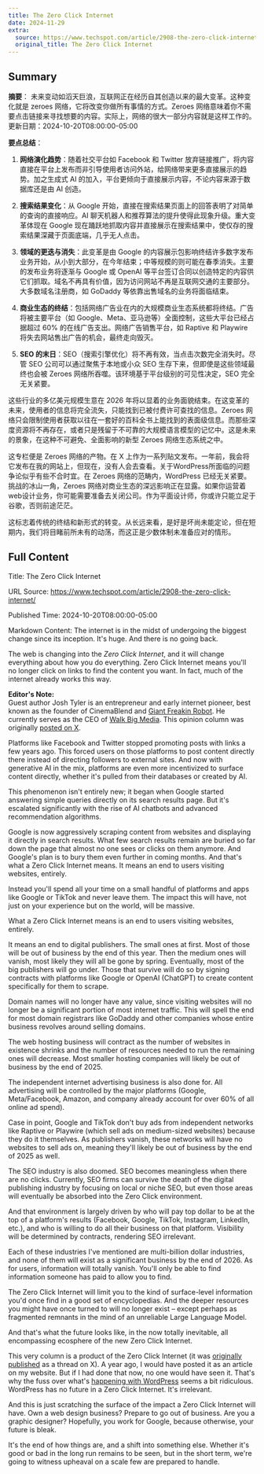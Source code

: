 ```yaml
---
title: The Zero Click Internet
date: 2024-11-29
extra:
  source: https://www.techspot.com/article/2908-the-zero-click-internet/
  original_title: The Zero Click Internet
---
```

## Summary
**摘要**：
未来变动如滔天巨浪，互联网正在经历自其创造以来的最大变革。这种变化就是 zeroes 网络，它将改变你做所有事情的方式。Zeroes 网络意味着你不需要点击链接来寻找想要的内容。实际上，网络的很大一部分内容就是这样工作的。
更新日期：2024-10-20T08:00:00-05:00

**要点总结**：

1. **网络演化趋势**：随着社交平台如 Facebook 和 Twitter 放弃链接推广，将内容直接在平台上发布而非引导使用者访问外站，给网络带来更多直接展示的趋势。加之生成式 AI 的加入，平台更倾向于直接展示内容，不论内容来源于数据库还是由 AI 创造。

2. **搜索结果变化**：从 Google 开始，直接在搜索结果页面上的回答表明了对简单的查询的直接响应。AI 聊天机器人和推荐算法的提升使得此现象升级。重大变革体现在 Google 现在踊跃地抓取内容并直接展示在搜索结果中，使仅存的搜索结果深藏于页面底端，几乎无人点击。

3. **领域的更迭与消失**：此变革是由 Google 的内容展示包影响终结许多数字发布业务开始，从小到大部分，在今年结束；中等规模的则可能在春季消失。主要的发布业务将逐渐与 Google 或 OpenAI 等平台签订合同以创造特定的内容供它们抓取。域名不再具有价值，因为访问网站不再是互联网交通的主要部分。大多数域名注册商，如 GoDaddy 等依靠出售域名的业务将面临结束。

4. **商业生态的终结**：包括网络广告业在内的大规模商业生态系统都将终结。广告将被主要平台（如 Google、Meta、亚马逊等）全面控制，这些大平台已经占据超过 60% 的在线广告支出。网络广告销售平台，如 Raptive 和 Playwire 将失去网站售出广告的机会，最终走向毁灭。

5. **SEO 的末日**：SEO（搜索引擎优化）将不再有效，当点击次数完全消失时。尽管 SEO 公司可以通过聚焦于本地或小众 SEO 生存下来，但即使是这些领域最终也会被 Zeroes 网络所吞噬。该环境基于平台级别的可见性决定，SEO 完全无关紧要。

这些行业的多亿美元规模生意在 2026 年将以显着的业务面貌结束。在这变革的未来，使用者的信息将完全流失，只能找到已被付费许可查找的信息。Zeroes 网络只会限制使用者获取以往在一套好的百科全书上能找到的表面级信息。而那些深度资源将不再存在，或者只是残留于不可靠的大规模语言模型的记忆中。这是未来的景象，在这种不可避免、全面影响的新型 Zeroes 网络生态系统之中。

这专栏便是 Zeroes 网络的产物。在 X 上作为一系列贴文发布。一年前，我会将它发布在我的网站上，但现在，没有人会去查看。关于WordPress所面临的问题争论似乎有些不合时宜。在 Zeroes 网络的范畴内，WordPress 已经无关紧要。挑战的冰山一角，Zeroes 网络对商业生态的深远影响正在显露。如果你运营着web设计业务，你可能需要准备去关闭公司。作为平面设计师，你或许只能立足于谷歌，否则前途茫茫。

这标志着传统的终结和新形式的转变。从长远来看，是好是坏尚未能定论，但在短期内，我们将目睹前所未有的动荡，而这正是少数体制未准备应对的情形。
## Full Content
Title: The Zero Click Internet

URL Source: https://www.techspot.com/article/2908-the-zero-click-internet/

Published Time: 2024-10-20T08:00:00-05:00

Markdown Content:
The internet is in the midst of undergoing the biggest change since its inception. It's huge. And there is no going back.

The web is changing into the _Zero Click Internet_, and it will change everything about how you do everything. Zero Click Internet means you'll no longer click on links to find the content you want. In fact, much of the internet already works this way.

**Editor's Note:**  
Guest author Josh Tyler is an entrepreneur and early internet pioneer, best known as the founder of CinemaBlend and [Giant Freakin Robot](https://www.giantfreakinrobot.com/). He currently serves as the CEO of [Walk Big Media](https://walkbig.com/). This opinion column was originally [posted on X](https://x.com/joshtyler/status/1845715487126405414).

Platforms like Facebook and Twitter stopped promoting posts with links a few years ago. This forced users on those platforms to post content directly there instead of directing followers to external sites. And now with generative AI in the mix, platforms are even more incentivized to surface content directly, whether it's pulled from their databases or created by AI.

This phenomenon isn't entirely new; it began when Google started answering simple queries directly on its search results page. But it's escalated significantly with the rise of AI chatbots and advanced recommendation algorithms.

Google is now aggressively scraping content from websites and displaying it directly in search results. What few search results remain are buried so far down the page that almost no one sees or clicks on them anymore. And Google's plan is to bury them even further in coming months. And that's what a Zero Click Internet means. It means an end to users visiting websites, entirely.

Instead you'll spend all your time on a small handful of platforms and apps like Google or TikTok and never leave them. The impact this will have, not just on your experience but on the world, will be massive.

What a Zero Click Internet means is an end to users visiting websites, entirely.

It means an end to digital publishers. The small ones at first. Most of those will be out of business by the end of this year. Then the medium ones will vanish, most likely they will all be gone by spring. Eventually, most of the big publishers will go under. Those that survive will do so by signing contracts with platforms like Google or OpenAI (ChatGPT) to create content specifically for them to scrape.

Domain names will no longer have any value, since visiting websites will no longer be a significant portion of most internet traffic. This will spell the end for most domain registrars like GoDaddy and other companies whose entire business revolves around selling domains.

The web hosting business will contract as the number of websites in existence shrinks and the number of resources needed to run the remaining ones will decrease. Most smaller hosting companies will likely be out of business by the end of 2025.

The independent internet advertising business is also done for. All advertising will be controlled by the major platforms (Google, Meta/Facebook, Amazon, and company already account for over 60% of all online ad spend).

Case in point, Google and TikTok don't buy ads from independent networks like Raptive or Playwire (which sell ads on medium-sized websites) because they do it themselves. As publishers vanish, these networks will have no websites to sell ads on, meaning they'll likely be out of business by the end of 2025 as well.

The SEO industry is also doomed. SEO becomes meaningless when there are no clicks. Currently, SEO firms can survive the death of the digital publishing industry by focusing on local or niche SEO, but even those areas will eventually be absorbed into the Zero Click environment.

And that environment is largely driven by who will pay top dollar to be at the top of a platform's results (Facebook, Google, TikTok, Instagram, LinkedIn, etc.), and who is willing to do all their business on that platform. Visibility will be determined by contracts, rendering SEO irrelevant.

Each of these industries I've mentioned are multi-billion dollar industries, and none of them will exist as a significant business by the end of 2026. As for users, information will totally vanish. You'll only be able to find information someone has paid to allow you to find.

The Zero Click Internet will limit you to the kind of surface-level information you'd once find in a good set of encyclopedias. And the deeper resources you might have once turned to will no longer exist – except perhaps as fragmented remnants in the mind of an unreliable Large Language Model.

And that's what the future looks like, in the now totally inevitable, all encompassing ecosphere of the new Zero Click Internet.

This very column is a product of the Zero Click Internet (it was [originally published](https://x.com/joshtyler/status/1845715487126405414) as a thread on X). A year ago, I would have posted it as an article on my website. But if I had done that now, no one would have seen it. That's why the fuss over what's [happening with WordPress](https://www.techspot.com/news/105094-does-ongoing-fued-between-automattic-wp-engine-threaten.html) seems a bit ridiculous. WordPress has no future in a Zero Click Internet. It's irrelevant.

And this is just scratching the surface of the impact a Zero Click Internet will have. Own a web design business? Prepare to go out of business. Are you a graphic designer? Hopefully, you work for Google, because otherwise, your future is bleak.

It's the end of how things are, and a shift into something else. Whether it's good or bad in the long run remains to be seen, but in the short term, we're going to witness upheaval on a scale few are prepared to handle.

